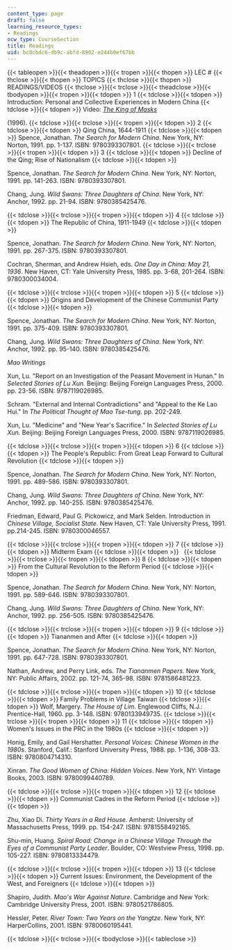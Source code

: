 ```yaml
---
content_type: page
draft: false
learning_resource_types:
- Readings
ocw_type: CourseSection
title: Readings
uid: bc0cbdc6-db9c-abfd-8902-e244b0ef67bb
---
```

{{< tableopen >}}{{< theadopen >}}{{< tropen >}}{{< thopen >}}
LEC #
{{< thclose >}}{{< thopen >}}
TOPICS
{{< thclose >}}{{< thopen >}}
READINGS/VIDEOS
{{< thclose >}}{{< trclose >}}{{< theadclose >}}{{< tbodyopen >}}{{< tropen >}}{{< tdopen >}}
1
{{< tdclose >}}{{< tdopen >}}
Introduction: Personal and Collective Experiences in Modern China
{{< tdclose >}}{{< tdopen >}}
Video: [*The King of Masks*](http://www.imdb.com/title/tt0115669/) 

(1996).
{{< tdclose >}}{{< trclose >}}{{< tropen >}}{{< tdopen >}}
2
{{< tdclose >}}{{< tdopen >}}
Qing China, 1644-1911
{{< tdclose >}}{{< tdopen >}}
Spence, Jonathan. *The Search for Modern China*. New York, NY: Norton, 1991. pp. 1-137. ISBN: 9780393307801.
{{< tdclose >}}{{< trclose >}}{{< tropen >}}{{< tdopen >}}
3
{{< tdclose >}}{{< tdopen >}}
Decline of the Qing; Rise of Nationalism
{{< tdclose >}}{{< tdopen >}}

Spence, Jonathan. *The Search for Modern China*. New York, NY: Norton, 1991. pp. 141-263. ISBN: 9780393307801.

Chang, Jung. *Wild Swans: Three Daughters of China*. New York, NY: Anchor, 1992. pp. 21-94. ISBN: 9780385425476.

{{< tdclose >}}{{< trclose >}}{{< tropen >}}{{< tdopen >}}
4
{{< tdclose >}}{{< tdopen >}}
The Republic of China, 1911-1949
{{< tdclose >}}{{< tdopen >}}

Spence, Jonathan. *The Search for Modern China*. New York, NY: Norton, 1991. pp. 267-375. ISBN: 9780393307801.

Cochran, Sherman, and Andrew Hsieh, eds. *One Day in China: May 21, 1936*. New Haven, CT: Yale University Press, 1985. pp. 3-68, 201-264. ISBN: 9780300034004.

{{< tdclose >}}{{< trclose >}}{{< tropen >}}{{< tdopen >}}
5
{{< tdclose >}}{{< tdopen >}}
Origins and Development of the Chinese Communist Party
{{< tdclose >}}{{< tdopen >}}

Spence, Jonathan. *The Search for Modern China*. New York, NY: Norton, 1991. pp. 375-409. ISBN: 9780393307801.

Chang, Jung. *Wild Swans: Three Daughters of China*. New York, NY: Anchor, 1992. pp. 95-140. ISBN: 9780385425476.

*Mao Writings*

Xun, Lu. "Report on an Investigation of the Peasant Movement in Hunan." In *Selected Stories of Lu Xun.* Beijing: Beijing Foreign Languages Press, 2000. pp. 23-56. ISBN: 9787119026985.

Schram. "External and Internal Contradictions" and "Appeal to the Ke Lao Hui." In *The Political Thought of Mao Tse-tung.* pp. 202-249.

Xun, Lu. "Medicine" and "New Year's Sacrifice." In *Selected Stories of Lu Xun.* Beijing: Beijing Foreign Languages Press, 2000. ISBN: 9787119026985.

{{< tdclose >}}{{< trclose >}}{{< tropen >}}{{< tdopen >}}
6
{{< tdclose >}}{{< tdopen >}}
The People's Republic: From Great Leap Forward to Cultural Revolution
{{< tdclose >}}{{< tdopen >}}

Spence, Jonathan. *The Search for Modern China*. New York, NY: Norton, 1991. pp. 489-586. ISBN: 9780393307801.

Chang, Jung. *Wild Swans: Three Daughters of China*. New York, NY: Anchor, 1992. pp. 140-255. ISBN: 9780385425476.

Friedman, Edward, Paul G. Pickowicz, and Mark Selden. Introduction in *Chinese Village, Socialist State*. New Haven, CT: Yale University Press, 1991. pp.214-245. ISBN: 9780300046557.

{{< tdclose >}}{{< trclose >}}{{< tropen >}}{{< tdopen >}}
7
{{< tdclose >}}{{< tdopen >}}
Midterm Exam
{{< tdclose >}}{{< tdopen >}}
 
{{< tdclose >}}{{< trclose >}}{{< tropen >}}{{< tdopen >}}
8
{{< tdclose >}}{{< tdopen >}}
From the Cultural Revolution to the Reform Period
{{< tdclose >}}{{< tdopen >}}

Spence, Jonathan. *The Search for Modern China*. New York, NY: Norton, 1991. pp. 589-646. ISBN: 9780393307801.

Chang, Jung. *Wild Swans: Three Daughters of China*. New York, NY: Anchor, 1992. pp. 256-505. ISBN: 9780385425476.

{{< tdclose >}}{{< trclose >}}{{< tropen >}}{{< tdopen >}}
9
{{< tdclose >}}{{< tdopen >}}
Tiananmen and After
{{< tdclose >}}{{< tdopen >}}

Spence, Jonathan. *The Search for Modern China*. New York, NY: Norton, 1991. pp. 647-728. ISBN: 9780393307801.

Nathan, Andrew, and Perry Link, eds. *The Tiananmen Papers*. New York, NY: Public Affairs, 2002. pp. 121-74, 365-98. ISBN: 9781586481223.

{{< tdclose >}}{{< trclose >}}{{< tropen >}}{{< tdopen >}}
10
{{< tdclose >}}{{< tdopen >}}
Family Problems in Village Taiwan
{{< tdclose >}}{{< tdopen >}}
Wolf, Margery. *The House of Lim*. Englewood Cliffs, N.J.: Prentice-Hall, 1960. pp. 3-148. ISBN: 9780133949735.
{{< tdclose >}}{{< trclose >}}{{< tropen >}}{{< tdopen >}}
11
{{< tdclose >}}{{< tdopen >}}
Women's Issues in the PRC in the 1980s
{{< tdclose >}}{{< tdopen >}}

Honig, Emily, and Gail Hershatter. *Personal Voices: Chinese Women in the 1980s*. Stanford, Calif.: Stanford University Press, 1988. pp. 1-136, 308-33. ISBN: 9780804714310.

Xinran. *The Good Women of China: Hidden Voices*. New York, NY: Vintage Books, 2003. ISBN: 9780099440789.

{{< tdclose >}}{{< trclose >}}{{< tropen >}}{{< tdopen >}}
12
{{< tdclose >}}{{< tdopen >}}
Communist Cadres in the Reform Period
{{< tdclose >}}{{< tdopen >}}

Zhu, Xiao Di. *Thirty Years in a Red House*. Amherst: University of Massachusetts Press, 1999. pp. 154-247. ISBN: 9781558492165.

Shu-min, Huang. *Spiral Road: Change in a Chinese Village Through the Eyes of a Communist Party Leader*. Boulder, CO: Westview Press, 1998. pp. 105-227. ISBN: 9780813334479.

{{< tdclose >}}{{< trclose >}}{{< tropen >}}{{< tdopen >}}
13
{{< tdclose >}}{{< tdopen >}}
Current Issues: Environment, the Development of the West, and Foreigners
{{< tdclose >}}{{< tdopen >}}

Shapiro, Judith. *Mao's War Against Nature*. Cambridge and New York: Cambridge University Press, 2001. ISBN: 9780521786805.

Hessler, Peter. *River Town: Two Years on the Yangtze*. New York, NY: HarperCollins, 2001. ISBN: 9780060195441.

{{< tdclose >}}{{< trclose >}}{{< tbodyclose >}}{{< tableclose >}}
